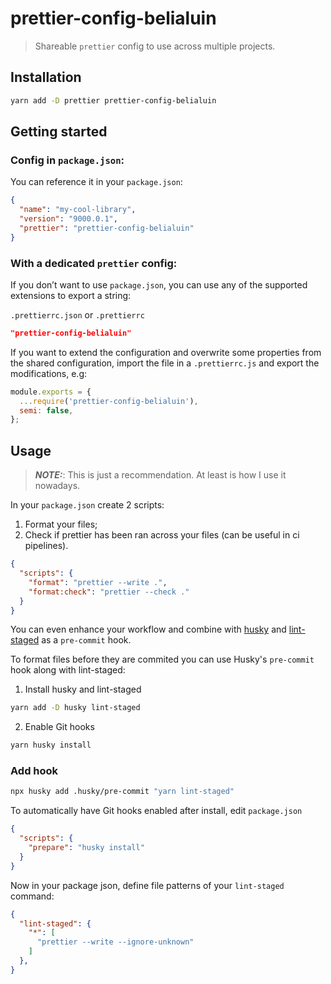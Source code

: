 # prettier-config-belialuin

> Shareable `prettier` config to use across multiple projects.

## Installation

```sh
yarn add -D prettier prettier-config-belialuin
```

## Getting started

### Config in `package.json`:

You can reference it in your `package.json`:

```json
{
  "name": "my-cool-library",
  "version": "9000.0.1",
  "prettier": "prettier-config-belialuin"
}
```

### With a dedicated `prettier` config:

If you don’t want to use `package.json`, you can use any of the supported
extensions to export a string:

`.prettierrc.json` or `.prettierrc`

```json
"prettier-config-belialuin"
```

If you want to extend the configuration and overwrite some properties from the
shared configuration, import the file in a `.prettierrc.js` and export the
modifications, e.g:

```js
module.exports = {
  ...require('prettier-config-belialuin'),
  semi: false,
};
```

## Usage

> **_NOTE:_**: This is just a recommendation. At least is how I use it nowadays.

In your `package.json` create 2 scripts:

1. Format your files;
2. Check if prettier has been ran across your files (can be useful in ci pipelines).

```json
{
  "scripts": {
    "format": "prettier --write .",
    "format:check": "prettier --check ."
  }
}
```

You can even enhance your workflow and combine with [husky](https://typicode.github.io/husky) and [lint-staged](https://github.com/okonet/lint-staged) as a `pre-commit` hook.

To format files before they are commited you can use Husky's `pre-commit` hook along with lint-staged:

1. Install husky and lint-staged

```sh
yarn add -D husky lint-staged
```

2. Enable Git hooks

```sh
yarn husky install
```

### Add hook

```sh
npx husky add .husky/pre-commit "yarn lint-staged"
```
To automatically have Git hooks enabled after install, edit `package.json`

```json
{
  "scripts": {
    "prepare": "husky install"
  }
}
```

Now in your package json, define file patterns of your `lint-staged` command:

```json
{
  "lint-staged": {
    "*": [
      "prettier --write --ignore-unknown"
    ]
  },
}
```


